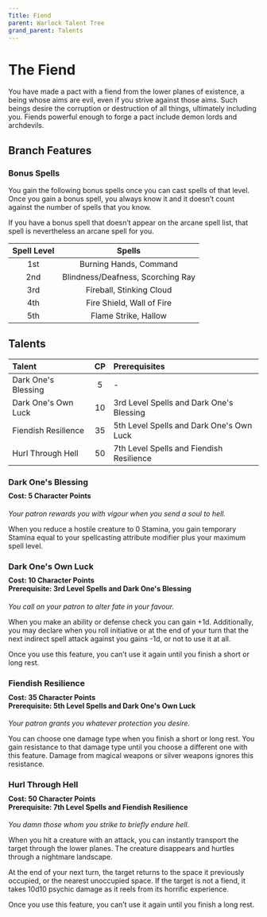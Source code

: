```yaml
---
Title: Fiend
parent: Warlock Talent Tree
grand_parent: Talents
---
```

 
# The Fiend
You have made a pact with a fiend from the lower planes of existence, a being whose aims are evil, even if you strive against those aims. Such beings desire the corruption or destruction of all things, ultimately including you. Fiends powerful enough to forge a pact include demon lords and archdevils.

## Branch Features

### Bonus Spells
You gain the following bonus spells once you can cast spells of that level. Once you gain a bonus spell, you always know it and it doesn’t count against the number of spells that you know.

If you have a bonus spell that doesn’t appear on the arcane spell list, that spell is nevertheless an arcane spell for you.

| Spell Level | Spells |
|:-----------:|:------:|
| 1st | Burning Hands, Command |
| 2nd | Blindness/Deafness, Scorching Ray |
| 3rd | Fireball, Stinking Cloud |
| 4th | Fire Shield, Wall of Fire |
| 5th | Flame Strike, Hallow |

## Talents
 
| Talent | CP | Prerequisites |
|:-------|:--:|:--------------|
| Dark One's Blessing  | 5  | - |
| Dark One's Own Luck  | 10 | 3rd Level Spells and Dark One's Blessing |
| Fiendish Resilience  | 35 | 5th Level Spells and Dark One's Own Luck |
| Hurl Through Hell    | 50 | 7th Level Spells and Fiendish Resilience |

###  Dark One's Blessing

<div style="margin-top:-10px;"></div>
 
#### **Cost:** 5 Character Points
*Your patron rewards you with vigour when you send a soul to hell.*

When you reduce a hostile creature to 0 Stamina, you gain temporary Stamina equal to your spellcasting attribute modifier plus your maximum spell level.

### Dark One's Own Luck

<div style="margin-top:-10px;"></div>

#### **Cost:** 10 Character Points<br>**Prerequisite:** 3rd Level Spells and Dark One's Blessing
*You call on your patron to alter fate in your favour.*

When you make an ability or defense check you can gain +1d. Additionally, you may declare when you roll initiative or at the end of your turn that the next indirect spell attack against you gains -1d, or not to use it at all.

Once you use this feature, you can’t use it again until you finish a short or long rest.

###  Fiendish Resilience
 
<div style="margin-top:-10px;"></div>

#### **Cost:** 35 Character Points<br>**Prerequisite:** 5th Level Spells and Dark One's Own Luck
*Your patron grants you whatever protection you desire.*

You can choose one damage type when you finish a short or long rest. You gain resistance to that damage type until you choose a different one with this feature. Damage from magical weapons or silver weapons ignores this resistance.

### Hurl Through Hell

<div style="margin-top:-10px;"></div>
 
#### **Cost:** 50 Character Points<br>**Prerequisite:** 7th Level Spells and Fiendish Resilience
*You damn those whom you strike to briefly endure hell.*

When you hit a creature with an attack, you can instantly transport the target through the lower planes. The creature disappears and hurtles through a nightmare landscape.

At the end of your next turn, the target returns to the space it previously occupied, or the nearest unoccupied space. If the target is not a fiend, it takes 10d10 psychic damage as it reels from its horrific experience.

Once you use this feature, you can’t use it again until you finish a long rest.

